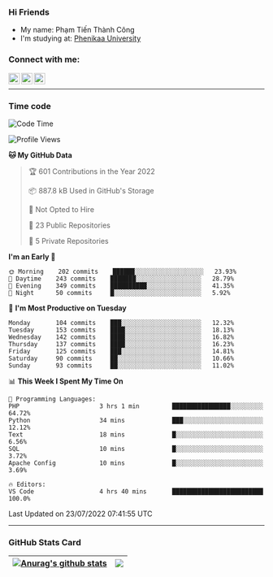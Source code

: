 ### Hi Friends

- My name: Phạm Tiến Thành Công
- I'm studying at: [Phenikaa University]


### Connect with me:
[<img align="left" alt="PhamTienThanhCong | Facebook" width="22px" src="https://upload.wikimedia.org/wikipedia/commons/thumb/1/16/Facebook-icon-1.png/640px-Facebook-icon-1.png" />][facebook]
[<img align="left" alt="PhamTienThanhCong | Zalo" width="22px" src="https://www.anphatpc.com.vn/template/anphat_2020v2/images/icon-zalo.jpg" />][zalo]
[<img align="left" alt="PhamTienThanhCong | LinkedIn" width="22px" src="https://cdn3.iconfinder.com/data/icons/inficons/512/linkedin.png" />][linkedin]

<br />

---

### Time code

<!--START_SECTION:waka-->
![Code Time](http://img.shields.io/badge/Code%20Time-474%20hrs%2042%20mins-blue)

![Profile Views](http://img.shields.io/badge/Profile%20Views-0-blue)

**🐱 My GitHub Data** 

> 🏆 601 Contributions in the Year 2022
 > 
> 📦 887.8 kB Used in GitHub's Storage 
 > 
> 🚫 Not Opted to Hire
 > 
> 📜 23 Public Repositories 
 > 
> 🔑 5 Private Repositories  
 > 
**I'm an Early 🐤** 

```text
🌞 Morning    202 commits    ██████░░░░░░░░░░░░░░░░░░░   23.93% 
🌆 Daytime    243 commits    ███████░░░░░░░░░░░░░░░░░░   28.79% 
🌃 Evening    349 commits    ██████████░░░░░░░░░░░░░░░   41.35% 
🌙 Night      50 commits     █░░░░░░░░░░░░░░░░░░░░░░░░   5.92%

```
📅 **I'm Most Productive on Tuesday** 

```text
Monday       104 commits    ███░░░░░░░░░░░░░░░░░░░░░░   12.32% 
Tuesday      153 commits    ████░░░░░░░░░░░░░░░░░░░░░   18.13% 
Wednesday    142 commits    ████░░░░░░░░░░░░░░░░░░░░░   16.82% 
Thursday     137 commits    ████░░░░░░░░░░░░░░░░░░░░░   16.23% 
Friday       125 commits    ███░░░░░░░░░░░░░░░░░░░░░░   14.81% 
Saturday     90 commits     ██░░░░░░░░░░░░░░░░░░░░░░░   10.66% 
Sunday       93 commits     ██░░░░░░░░░░░░░░░░░░░░░░░   11.02%

```


📊 **This Week I Spent My Time On** 

```text
💬 Programming Languages: 
PHP                      3 hrs 1 min         ████████████████░░░░░░░░░   64.72% 
Python                   34 mins             ███░░░░░░░░░░░░░░░░░░░░░░   12.12% 
Text                     18 mins             █░░░░░░░░░░░░░░░░░░░░░░░░   6.56% 
SQL                      10 mins             █░░░░░░░░░░░░░░░░░░░░░░░░   3.72% 
Apache Config            10 mins             █░░░░░░░░░░░░░░░░░░░░░░░░   3.69%

🔥 Editors: 
VS Code                  4 hrs 40 mins       █████████████████████████   100.0%

```


 Last Updated on 23/07/2022 07:41:55 UTC
<!--END_SECTION:waka-->

---

### GitHub Stats Card

| <a href="https://github.com/phamtienthanhcong"><img align="center" src="https://github-readme-stats.vercel.app/api?username=PhamTienThanhCong&show_icons=true&include_all_commits=true&theme=buefy&hide_border=true&theme=ocean_dark" alt="Anurag's github stats" /></a> | <a href="https://github.com/phamtienthanhcong"><img align="center" src="https://github-readme-stats.vercel.app/api/top-langs/?username=PhamTienThanhCong&layout=compact&theme=buefy&hide_border=true&theme=ocean_dark" /></a> |
| ------------- | ------------- |

[Phenikaa University]: https://phenikaa-uni.edu.vn/vi
[facebook]: https://www.facebook.com/phamtienthanhcong
[linkedin]: https://linkedin.com/in/phamtienthanhcong
[zalo]: https://zalo.me/0396396332
[tiktok]: https://www.tiktok.com/@phamtienthanhcong
[web]: https://github.com/PhamTienThanhCong/web_dev
[min project]: https://github.com/PhamTienThanhCong/Project-Of-Web
[c and cpp]: https://github.com/PhamTienThanhCong/Code_C_and_Cpro
[python]: https://github.com/PhamTienThanhCong/Python_beginer

